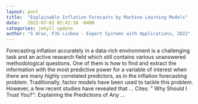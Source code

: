 ```yaml
---
layout: post
title:  "Explainable Inflation Forecasts by Machine Learning Models"
date:   2022-07-02 02:42:16 -0400
categories: jekyll update
author: "S Aras, PJG Lisboa - Expert Systems with Applications, 2022"
---
```

Forecasting inflation accurately in a data-rich environment is a challenging task and an active research field which still contains various unanswered methodological questions. One of them is how to find and extract the information with the most predictive power for a variable of interest when there are many highly correlated predictors, as in the inflation forecasting problem. Traditionally, factor models have been used to tackle this problem. However, a few recent studies have revealed that …
Cites: ‪" Why Should I Trust You?": Explaining the Predictions of Any …‬  